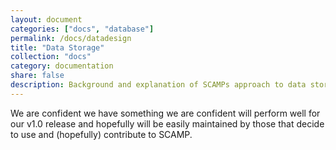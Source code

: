 ```yaml
---
layout: document
categories: ["docs", "database"]
permalink: /docs/datadesign
title: "Data Storage"
collection: "docs"
category: documentation
share: false
description: Background and explanation of SCAMPs approach to data storage
---
```


We are confident we have something we are confident will perform well for our v1.0 release and hopefully will be easily maintained by those that decide to use and (hopefully) contribute to SCAMP. 







